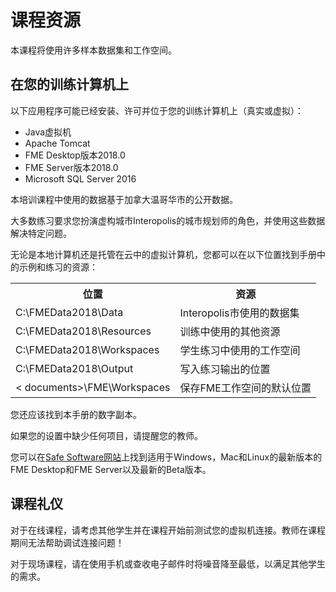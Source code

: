 # 课程资源 #

本课程将使用许多样本数据集和工作空间。

## 在您的训练计算机上 ##

以下应用程序可能已经安装、许可并位于您的训练计算机上（真实或虚拟）：

- Java虚拟机
- Apache Tomcat
- FME Desktop版本2018.0
- FME Server版本2018.0
- Microsoft SQL Server 2016


本培训课程中使用的数据基于加拿大温哥华市的公开数据。

大多数练习要求您扮演虚构城市Interopolis的城市规划师的角色，并使用这些数据解决特定问题。

无论是本地计算机还是托管在云中的虚拟计算机，您都可以在以下位置找到手册中的示例和练习的资源：

<table>

<tr>
<th>位置</th>
<th>资源</th>
</tr>

<tr>
<td>C:\FMEData2018\Data</td>
<td>Interopolis市使用的数据集
</td>
</tr>

<tr>
<td>C:\FMEData2018\Resources</td>
<td>训练中使用的其他资源</td>
</tr>

<tr>
<td>C:\FMEData2018\Workspaces</td>
<td>学生练习中使用的工作空间
</td>
</tr>

<tr>
<td>C:\FMEData2018\Output</td>
<td>写入练习输出的位置
</td>
</tr>

<tr>
<td>< documents>\FME\Workspaces</td>
<td>保存FME工作空间的默认位置
</td>
</tr>

</table>

您还应该找到本手册的数字副本。

如果您的设置中缺少任何项目，请提醒您的教师。

您可以在[Safe Software网站](https://www.safe.com/support/support-resources/fme-downloads/ "Downloads Page")上找到适用于Windows，Mac和Linux的最新版本的FME Desktop和FME Server以及最新的Beta版本。


## 课程礼仪 ##

对于在线课程，请考虑其他学生并在课程开始前测试您的虚拟机连接。教师在课程期间无法帮助调试连接问题！

对于现场课程，请在使用手机或查收电子邮件时将噪音降至最低，以满足其他学生的需求。
